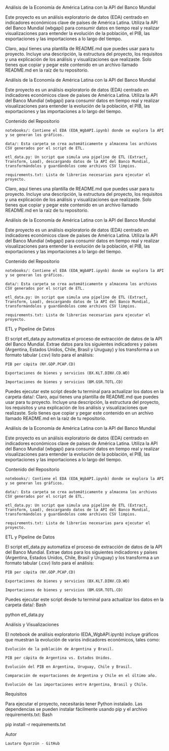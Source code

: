 Análisis de la Economía de América Latina con la API del Banco Mundial

Este proyecto es un análisis exploratorio de datos (EDA) centrado en indicadores económicos clave de países de América Latina. Utiliza la API del Banco Mundial (wbgapi) para consumir datos en tiempo real 
y realizar visualizaciones para entender la evolución de la población, el PIB, las exportaciones y las importaciones a lo largo del tiempo.

Claro, aquí tienes una plantilla de README.md que puedes usar para tu proyecto. Incluye una descripción, la estructura del proyecto, los requisitos y una explicación de los análisis y visualizaciones que realizaste. Solo tienes que copiar y pegar este contenido en un archivo llamado README.md en la raíz de tu repositorio.

Análisis de la Economía de América Latina con la API del Banco Mundial

Este proyecto es un análisis exploratorio de datos (EDA) centrado en indicadores económicos clave de países de América Latina. Utiliza la API del Banco Mundial (wbgapi) para consumir datos en tiempo real y realizar visualizaciones para entender la evolución de la población, el PIB, las exportaciones y las importaciones a lo largo del tiempo.

Contenido del Repositorio

    notebooks/: Contiene el EDA (EDA_WgbAPI.ipynb) donde se explora la API y se generan los gráficos.

    data/: Esta carpeta se crea automáticamente y almacena los archivos CSV generados por el script de ETL.

    etl_data.py: Un script que simula una pipeline de ETL (Extract, Transform, Load), descargando datos de la API del Banco Mundial, transformándolos y guardándolos como archivos CSV limpios.

    requirements.txt: Lista de librerías necesarias para ejecutar el proyecto.

Claro, aquí tienes una plantilla de README.md que puedes usar para tu proyecto. Incluye una descripción, la estructura del proyecto, los requisitos y una explicación de los análisis y visualizaciones que realizaste. Solo tienes que copiar y pegar este contenido en un archivo llamado README.md en la raíz de tu repositorio.

Análisis de la Economía de América Latina con la API del Banco Mundial

Este proyecto es un análisis exploratorio de datos (EDA) centrado en indicadores económicos clave de países de América Latina. Utiliza la API del Banco Mundial (wbgapi) para consumir datos en tiempo real y realizar visualizaciones para entender la evolución de la población, el PIB, las exportaciones y las importaciones a lo largo del tiempo.

Contenido del Repositorio

    notebooks/: Contiene el EDA (EDA_WgbAPI.ipynb) donde se explora la API y se generan los gráficos.

    data/: Esta carpeta se crea automáticamente y almacena los archivos CSV generados por el script de ETL.

    etl_data.py: Un script que simula una pipeline de ETL (Extract, Transform, Load), descargando datos de la API del Banco Mundial, transformándolos y guardándolos como archivos CSV limpios.

    requirements.txt: Lista de librerías necesarias para ejecutar el proyecto.

ETL y Pipeline de Datos

El script etl_data.py automatiza el proceso de extracción de datos de la API del Banco Mundial. Extrae datos para los siguientes indicadores y países (Argentina, Estados Unidos, Chile, Brasil y Uruguay) y los transforma a un formato tabular (.csv) listo para el análisis:

    PIB per cápita (NY.GDP.PCAP.CD)

    Exportaciones de bienes y servicios (BX.KLT.DINV.CD.WD)

    Importaciones de bienes y servicios (BM.GSR.TOTL.CD)

Puedes ejecutar este script desde tu terminal para actualizar los datos en la carpeta data/:
Claro, aquí tienes una plantilla de README.md que puedes usar para tu proyecto. Incluye una descripción, la estructura del proyecto, los requisitos y una explicación de los análisis y visualizaciones que realizaste. Solo tienes que copiar y pegar este contenido en un archivo llamado README.md en la raíz de tu repositorio.

Análisis de la Economía de América Latina con la API del Banco Mundial

Este proyecto es un análisis exploratorio de datos (EDA) centrado en indicadores económicos clave de países de América Latina. Utiliza la API del Banco Mundial (wbgapi) para consumir datos en tiempo real y realizar visualizaciones para entender la evolución de la población, el PIB, las exportaciones y las importaciones a lo largo del tiempo.

Contenido del Repositorio

    notebooks/: Contiene el EDA (EDA_WgbAPI.ipynb) donde se explora la API y se generan los gráficos.

    data/: Esta carpeta se crea automáticamente y almacena los archivos CSV generados por el script de ETL.

    etl_data.py: Un script que simula una pipeline de ETL (Extract, Transform, Load), descargando datos de la API del Banco Mundial, transformándolos y guardándolos como archivos CSV limpios.

    requirements.txt: Lista de librerías necesarias para ejecutar el proyecto.

ETL y Pipeline de Datos

El script etl_data.py automatiza el proceso de extracción de datos de la API del Banco Mundial. Extrae datos para los siguientes indicadores y países (Argentina, Estados Unidos, Chile, Brasil y Uruguay) y los transforma a un formato tabular (.csv) listo para el análisis:

    PIB per cápita (NY.GDP.PCAP.CD)

    Exportaciones de bienes y servicios (BX.KLT.DINV.CD.WD)

    Importaciones de bienes y servicios (BM.GSR.TOTL.CD)

Puedes ejecutar este script desde tu terminal para actualizar los datos en la carpeta data/:
Bash

python etl_data.py

Análisis y Visualizaciones

El notebook de análisis exploratorio (EDA_WgbAPI.ipynb) incluye gráficos que muestran la evolución de varios indicadores económicos, tales como:

    Evolución de la población de Argentina y Brasil.

    PIB per cápita de Argentina vs. Estados Unidos.

    Evolución del PIB en Argentina, Uruguay, Chile y Brasil.

    Comparación de exportaciones de Argentina y Chile en el último año.

    Evolución de las importaciones entre Argentina, Brasil y Chile.

Requisitos

Para ejecutar el proyecto, necesitarás tener Python instalado. Las dependencias se pueden instalar fácilmente usando pip y el archivo requirements.txt:
Bash

pip install -r requirements.txt

Autor

    Lautaro Oyarzún - GitHub
